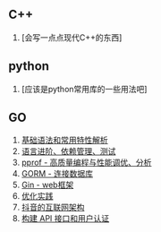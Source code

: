 

## C++

1. [会写一点点现代C++的东西]

## python

1. [应该是python常用库的一些用法吧]


## GO

1. [基础语法和常用特性解析](./GO/1.html)
2. [语言进阶、依赖管理、测试](./GO/2.html)
3. [pprof - 高质量编程与性能调优、分析](./Go/3.html)
4. [GORM - 连接数据库](./Go/4.html)
5. [Gin - web框架](./Go/5.html)
6. [优化实践](./Go/6.html)
7. [抖音的互联网架构](./GO/7.html)
8. [构建 API 接口和用户认证](./GO/8.html)